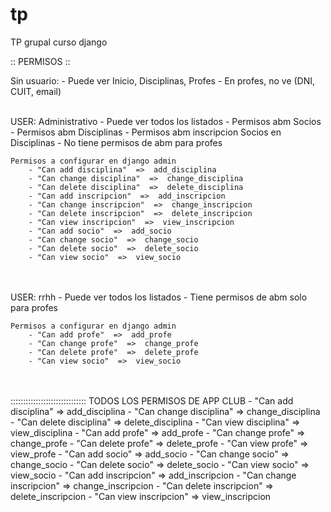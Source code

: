 # tp
TP grupal curso django


:: PERMISOS  ::
<br/>

Sin usuario:
    - Puede ver Inicio, Disciplinas, Profes
    - En profes, no ve (DNI, CUIT, email)
<br/>
<br/>

USER: Administrativo
    - Puede ver todos los listados
    - Permisos abm Socios
    - Permisos abm Disciplinas
    - Permisos abm inscripcion Socios en Disciplinas
    - No tiene permisos de abm para profes


    Permisos a configurar en django admin
        - "Can add disciplina"  =>  add_disciplina
        - "Can change disciplina"  =>  change_disciplina
        - "Can delete disciplina"  =>  delete_disciplina
        - "Can add inscripcion"  =>  add_inscripcion
        - "Can change inscripcion"  =>  change_inscripcion
        - "Can delete inscripcion"  =>  delete_inscripcion
        - "Can view inscripcion"  =>  view_inscripcion
        - "Can add socio"  =>  add_socio
        - "Can change socio"  =>  change_socio
        - "Can delete socio"  =>  delete_socio
        - "Can view socio"  =>  view_socio

<br/>
<br/>
USER: rrhh
    - Puede ver todos los listados
    - Tiene permisos de abm solo para profes

    Permisos a configurar en django admin
        - "Can add profe"  =>  add_profe
        - "Can change profe"  =>  change_profe
        - "Can delete profe"  =>  delete_profe
        - "Can view socio"  =>  view_socio

<br/>
<br/>
::::::::::::::::::::::::::::::
TODOS LOS PERMISOS DE APP CLUB
    - "Can add disciplina"    =>  add_disciplina
    - "Can change disciplina" =>  change_disciplina
    - "Can delete disciplina" =>  delete_disciplina
    - "Can view disciplina"   =>  view_disciplina
    - "Can add profe" =>  add_profe
    - "Can change profe"  =>  change_profe
    - "Can delete profe"  =>  delete_profe
    - "Can view profe"    =>  view_profe
    - "Can add socio" =>  add_socio
    - "Can change socio"  =>  change_socio
    - "Can delete socio"  =>  delete_socio
    - "Can view socio"    =>  view_socio
    - "Can add inscripcion"   =>  add_inscripcion
    - "Can change inscripcion"    =>  change_inscripcion
    - "Can delete inscripcion"    =>  delete_inscripcion
    - "Can view inscripcion"  =>  view_inscripcion
